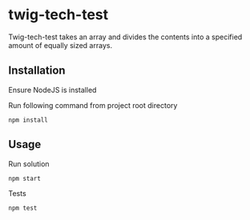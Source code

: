 # twig-tech-test

Twig-tech-test takes an array and divides the contents into a specified amount of equally sized arrays. 

## Installation

Ensure NodeJS is installed

Run following command from project root directory
```
npm install
```

## Usage


Run solution
```
npm start
```

Tests
```
npm test
```

